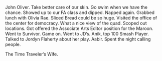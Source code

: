 John Oliver. Take better care of our skin. Go swim when we have the chance. Showed up to our FA class and dipped. Napped again. Grabbed lunch with Olivia Rae. Sliced Bread could be so huge. Visited the office of the center for democracy. What a nice view of the quad. Scoped out locations. Got offered the Associate Arts Editor position for the Maroon. Went to Survivor. Game on. Went to JD’s. Anik, top 100 Smash Player. Talked to Jordyn Flaherty about her play. Aabir. Spent the night calling people. 

The Time Traveler’s Wife.